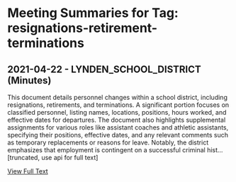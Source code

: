 # Meeting Summaries for Tag: resignations-retirement-terminations

## 2021-04-22 - LYNDEN_SCHOOL_DISTRICT (Minutes)

This document details personnel changes within a school district, including resignations, retirements, and terminations.  A significant portion focuses on classified personnel, listing names, locations, positions, hours worked, and effective dates for departures. The document also highlights supplemental assignments for various roles like assistant coaches and athletic assistants, specifying their positions, effective dates, and any relevant comments such as temporary replacements or reasons for leave. Notably, the district emphasizes that employment is contingent on a successful criminal hist...[truncated, use api for full text]

[View Full Text](https://raw.githubusercontent.com/civiclensllc/WashingtonStateSchoolBoardExplorer/refs/heads/main/data/countries/usa/states/wa/counties/whatcom/school_boards/lynden_school_district/2021/2021-04-22-minutes.txt)

